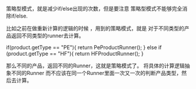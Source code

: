 策略型模式，就是减少if/else出现的次数，但是要注意
策略型模式不能够完全消除if/else.

比如之前在做重新计算的逻辑的时候 ，用到的策略模式，就是
对于不同类型的产品返回不同类型的runner去计算。

if(product.getType == "PE"){
  return PeProductRunner();
} else if (product.getType == "HF"){
  return HFProductRunner();
}

那么不同的产品，返回不同的Runner，这就是策略模式了。
将具体的计算逻辑抽象不同的Runner
而不应该在同一个Runner里面一次又一次的判断产品类型，然后去计算。
